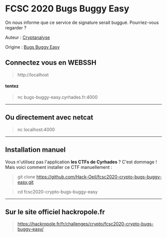 # FCSC 2020 Bugs Buggy Easy

On nous informe que ce service de signature serait buggué. Pourriez-vous regarder ?



Auteur : [Cryptanalyse](https://twitter.com/Cryptanalyse)

Origine : [Bugs Buggy Easy](https://hackropole.fr/fr/challenges/crypto/fcsc2020-crypto-bugs-buggy-easy/)


## Connectez vous en WEBSSH
> http://localhost

#### tentez 
> nc bugs-buggy-easy.cyrhades.fr:4000


-----------

## Ou directement avec netcat
> nc localhost:4000

-----------

## Installation manuel
Vous n'utilisez pas l'application **les CTFs de Cyrhades** ? C'est dommage !
Mais voici comment installer ce CTF manuellement :

> git clone https://github.com/Hack-Oeil/fcsc2020-crypto-bugs-buggy-easy.git

> cd fcsc2020-crypto-bugs-buggy-easy


-----------

## Sur le site officiel hackropole.fr
> https://hackropole.fr/fr/challenges/crypto/fcsc2020-crypto-bugs-buggy-easy/